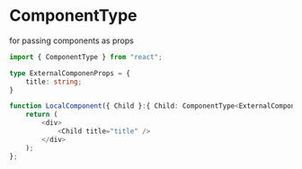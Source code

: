 # ComponentType
for passing components as props

```ts
import { ComponentType } from "react";

type ExternalComponenProps = {
	title: string;
}

function LocalComponent({ Child }:{ Child: ComponentType<ExternalComponenProps> }) {
	return (
		<div>
			<Child title="title" />
		</div>
	);
};
```
